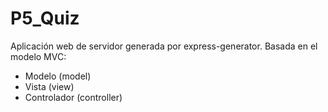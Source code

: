 # P5_Quiz
Aplicación web de servidor generada por express-generator.
Basada en el modelo MVC:
* Modelo (model)
* Vista (view)
* Controlador (controller)